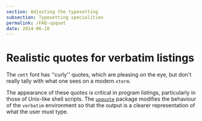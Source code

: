 ```yaml
---
section: Adjusting the typesetting
subsection: Typesetting specialities
permalink: /FAQ-upquot
date: 2014-06-10
---
```


# Realistic quotes for verbatim listings

The `cmtt` font has ''curly'' quotes,
which are pleasing on the eye, but don't really tally with what one
sees on a modern 
`xterm`.

The appearance of these quotes is critical in program listings,
particularly in those of Unix-like shell scripts.  The
[`upquote`](https://ctan.org/pkg/upquote) package modifies the behaviour of the
`verbatim` environment so that the output is a clearer
representation of what the user must type.

